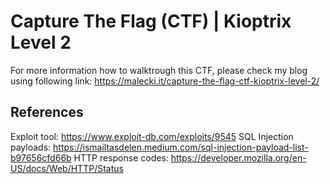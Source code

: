 # Capture The Flag (CTF) | Kioptrix Level 2

For more information how to walktrough this CTF, please check my blog using following link:
https://malecki.it/capture-the-flag-ctf-kioptrix-level-2/

## References

Exploit tool: https://www.exploit-db.com/exploits/9545
SQL Injection payloads: https://ismailtasdelen.medium.com/sql-injection-payload-list-b97656cfd66b
HTTP response codes: https://developer.mozilla.org/en-US/docs/Web/HTTP/Status
